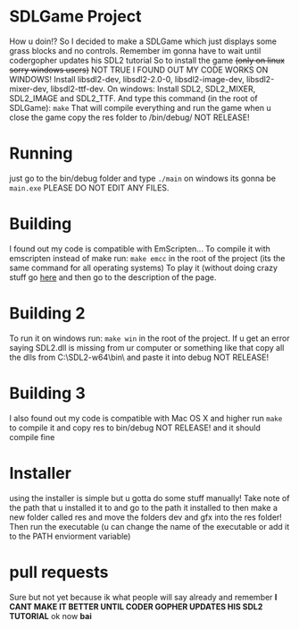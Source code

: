 # SDLGame Project
How u doin!? So I decided to make a SDLGame which just displays some grass blocks and no controls. Remember im gonna have to wait until codergopher updates his SDL2 tutorial
So to install the game ~~(only on linux sorry windows users)~~
NOT TRUE I FOUND OUT MY CODE WORKS ON WINDOWS!
Install libsdl2-dev, libsdl2-2.0-0, libsdl2-image-dev, libsdl2-mixer-dev, libsdl2-ttf-dev. On windows: Install SDL2, SDL2_MIXER, SDL2_IMAGE and SDL2_TTF.
And type this command (in the root of SDLGame):
`make`
That will compile everything and run the game when u close the game copy the res folder to /bin/debug/ NOT RELEASE!
# Running
just go to the bin/debug folder and type `./main` on windows its gonna be `main.exe`
PLEASE DO NOT EDIT ANY FILES.
# Building
I found out my code is compatible with EmScripten...
To compile it with emscripten instead of make run:
`make emcc`
in the root of the project (its the same command for all operating systems)
To play it (without doing crazy stuff go [here](https://hdfsyu.itch.io/sdlgame) and then go to the description of the page.
# Building 2
To run it on windows run:
`make win`
in the root of the project.
If u get an error saying SDL2.dll is missing from ur computer or something like that copy all the dlls from C:\SDL2-w64\bin\ and paste it into debug NOT RELEASE!
# Building 3
I also found out my code is compatible with Mac OS X and higher run `make` to compile it and copy res to bin/debug NOT RELEASE! and it should compile fine
# Installer
using the installer is simple but u gotta do some stuff manually! Take note of the path that u installed it to and go to the path it installed to then make a new folder called res and move the folders dev and gfx into the res folder! Then run the executable (u can change the name of the executable or add it to the PATH enviorment variable)
# pull requests
Sure but not yet because ik what people will say already and remember **I CANT MAKE IT BETTER UNTIL CODER GOPHER UPDATES HIS SDL2 TUTORIAL** ok now **bai**
